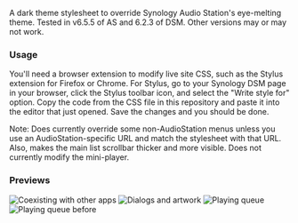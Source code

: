 A dark theme stylesheet to override Synology Audio Station's eye-melting theme. Tested in v6.5.5 of AS and 6.2.3 of DSM. Other versions may or may not work.

### Usage
You'll need a browser extension to modify live site CSS, such as the Stylus extension for Firefox or Chrome. For Stylus, go to your Synology DSM page in your browser, click the Stylus toolbar icon, and select the "Write style for" option. Copy the code from the CSS file in this repository and paste it into the editor that just opened. Save the changes and you should be done.

Note: Does currently override some non-AudioStation menus unless you use an AudioStation-specific URL and match the stylesheet with that URL. Also, makes the main list scrollbar thicker and more visible. Does not currently modify the mini-player.


### Previews
![Coexisting with other apps](https://raw.githubusercontent.com/slserpent/dsm-dark-theme/main/previews/1.png)
![Dialogs and artwork](https://raw.githubusercontent.com/slserpent/dsm-dark-theme/main/previews/2.png)
![Playing queue](https://raw.githubusercontent.com/slserpent/dsm-dark-theme/main/previews/3.png)
![Playing queue before](https://raw.githubusercontent.com/slserpent/dsm-dark-theme/main/previews/4.png)
